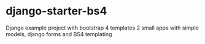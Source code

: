 # django-starter-bs4
Django example project with bootstrap 4 templates 
2 small apps with simple models, django forms and BS4 templating
